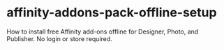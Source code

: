 # affinity-addons-pack-offline-setup
How to install free Affinity add-ons offline for Designer, Photo, and Publisher. No login or store required.
